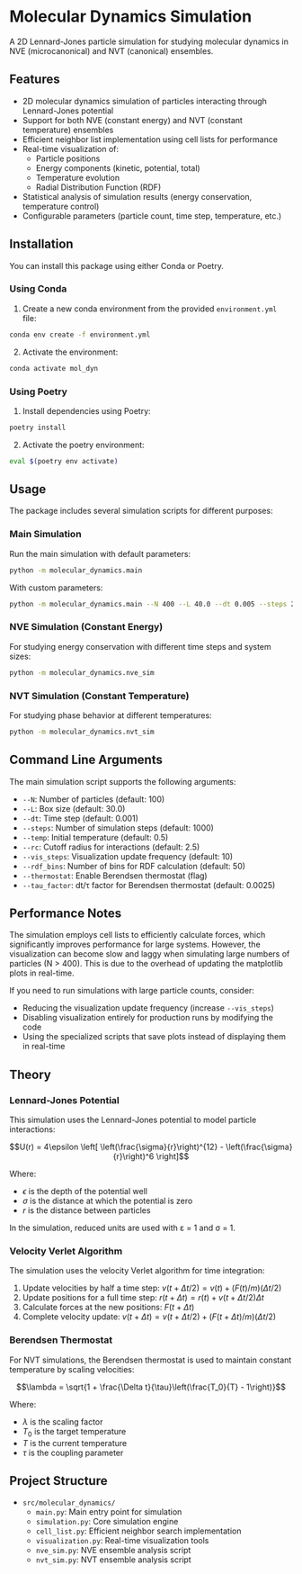 # Molecular Dynamics Simulation

A 2D Lennard-Jones particle simulation for studying molecular dynamics in NVE (microcanonical) and NVT (canonical) ensembles.

## Features

- 2D molecular dynamics simulation of particles interacting through Lennard-Jones potential
- Support for both NVE (constant energy) and NVT (constant temperature) ensembles
- Efficient neighbor list implementation using cell lists for performance
- Real-time visualization of:
  - Particle positions
  - Energy components (kinetic, potential, total)
  - Temperature evolution
  - Radial Distribution Function (RDF)
- Statistical analysis of simulation results (energy conservation, temperature control)
- Configurable parameters (particle count, time step, temperature, etc.)

## Installation

You can install this package using either Conda or Poetry.

### Using Conda

1. Create a new conda environment from the provided `environment.yml` file:
```bash
conda env create -f environment.yml
```

2. Activate the environment:
```bash
conda activate mol_dyn
```

### Using Poetry

1. Install dependencies using Poetry:
```bash
poetry install
```

2. Activate the poetry environment:
```bash
eval $(poetry env activate)
```

## Usage

The package includes several simulation scripts for different purposes:

### Main Simulation

Run the main simulation with default parameters:

```bash
python -m molecular_dynamics.main
```

With custom parameters:

```bash
python -m molecular_dynamics.main --N 400 --L 40.0 --dt 0.005 --steps 2000 --temp 0.5 --rc 2.5 --vis_steps 10
```

### NVE Simulation (Constant Energy)

For studying energy conservation with different time steps and system sizes:

```bash
python -m molecular_dynamics.nve_sim
```

### NVT Simulation (Constant Temperature)

For studying phase behavior at different temperatures:

```bash
python -m molecular_dynamics.nvt_sim
```

## Command Line Arguments

The main simulation script supports the following arguments:

- `--N`: Number of particles (default: 100)
- `--L`: Box size (default: 30.0)
- `--dt`: Time step (default: 0.001)
- `--steps`: Number of simulation steps (default: 1000)
- `--temp`: Initial temperature (default: 0.5)
- `--rc`: Cutoff radius for interactions (default: 2.5)
- `--vis_steps`: Visualization update frequency (default: 10)
- `--rdf_bins`: Number of bins for RDF calculation (default: 50)
- `--thermostat`: Enable Berendsen thermostat (flag)
- `--tau_factor`: dt/τ factor for Berendsen thermostat (default: 0.0025)

## Performance Notes

The simulation employs cell lists to efficiently calculate forces, which significantly improves performance for large systems. However, the visualization can become slow and laggy when simulating large numbers of particles (N > 400). This is due to the overhead of updating the matplotlib plots in real-time.

If you need to run simulations with large particle counts, consider:
- Reducing the visualization update frequency (increase `--vis_steps`)
- Disabling visualization entirely for production runs by modifying the code
- Using the specialized scripts that save plots instead of displaying them in real-time

## Theory

### Lennard-Jones Potential

This simulation uses the Lennard-Jones potential to model particle interactions:

$$U(r) = 4\epsilon \left[ \left(\frac{\sigma}{r}\right)^{12} - \left(\frac{\sigma}{r}\right)^6 \right]$$

Where:
- $\epsilon$ is the depth of the potential well
- $\sigma$ is the distance at which the potential is zero
- $r$ is the distance between particles

In the simulation, reduced units are used with ε = 1 and σ = 1.

### Velocity Verlet Algorithm

The simulation uses the velocity Verlet algorithm for time integration:

1. Update velocities by half a time step: $v(t + \Delta t/2) = v(t) + (F(t)/m)(\Delta t/2)$
2. Update positions for a full time step: $r(t + \Delta t) = r(t) + v(t + \Delta t/2)\Delta t$
3. Calculate forces at the new positions: $F(t + \Delta t)$
4. Complete velocity update: $v(t + \Delta t) = v(t + \Delta t/2) + (F(t + \Delta t)/m)(\Delta t/2)$

### Berendsen Thermostat

For NVT simulations, the Berendsen thermostat is used to maintain constant temperature by scaling velocities:

$$\lambda = \sqrt{1 + \frac{\Delta t}{\tau}\left(\frac{T_0}{T} - 1\right)}$$

Where:
- $\lambda$ is the scaling factor
- $T_0$ is the target temperature
- $T$ is the current temperature
- $\tau$ is the coupling parameter

## Project Structure

- `src/molecular_dynamics/`
  - `main.py`: Main entry point for simulation
  - `simulation.py`: Core simulation engine
  - `cell_list.py`: Efficient neighbor search implementation
  - `visualization.py`: Real-time visualization tools
  - `nve_sim.py`: NVE ensemble analysis script
  - `nvt_sim.py`: NVT ensemble analysis script
